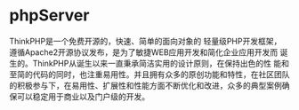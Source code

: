 # phpServer
ThinkPHP是一个免费开源的，快速、简单的面向对象的 轻量级PHP开发框架， 遵循Apache2开源协议发布，是为了敏捷WEB应用开发和简化企业应用开发而 诞生的。ThinkPHP从诞生以来一直秉承简洁实用的设计原则，在保持出色的性 能和至简的代码的同时，也注重易用性。并且拥有众多的原创功能和特性，在社区团队的积极参与下，在易用性、扩展性和性能方面不断优化和改进，众多的典型案例确保可以稳定用于商业以及门户级的开发。
